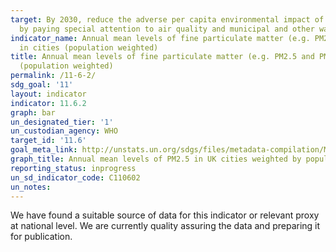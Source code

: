 ```yaml
---
target: By 2030, reduce the adverse per capita environmental impact of cities, including
  by paying special attention to air quality and municipal and other waste management
indicator_name: Annual mean levels of fine particulate matter (e.g. PM2.5 and PM10)
  in cities (population weighted)
title: Annual mean levels of fine particulate matter (e.g. PM2.5 and PM10) in cities
  (population weighted)
permalink: /11-6-2/
sdg_goal: '11'
layout: indicator
indicator: 11.6.2
graph: bar
un_designated_tier: '1'
un_custodian_agency: WHO
target_id: '11.6'
goal_meta_link: http://unstats.un.org/sdgs/files/metadata-compilation/Metadata-Goal-11.pdf
graph_title: Annual mean levels of PM2.5 in UK cities weighted by population
reporting_status: inprogress
un_sd_indicator_code: C110602
un_notes:
---
```


We have found a suitable source of data for this indicator or relevant proxy at national level. We are currently quality assuring the data and preparing it for publication.
